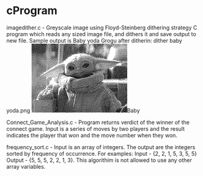# cProgram

imagedither.c - Greyscale image using Floyd-Steinberg dithering strategy
C program which reads any sized image file, and dithers it and save output to new file.   Sample output is Baby yoda Grogu after ditherin: dither baby yoda.png
<img src="https://github.com/el202101/cProgram/blob/main/dither%20baby%20yoda.png">Baby</img>

Connect_Game_Analysis.c - Program returns verdict of the winner of the connect game. Input is a series of moves by two players and the result indicates the player that won and the move number when they won. 

frequency_sort.c - Input is an array of integers. The output are the integers sorted by frequency of occurrence. For examples: Input - {2, 2, 1, 5, 3, 5, 5}
Output - {5, 5, 5, 2, 2, 1, 3}. This algorithim is not allowed to use any other array variables. 
